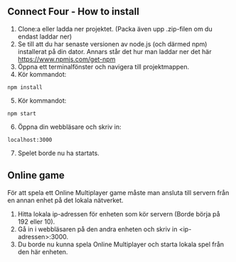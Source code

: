 ## Connect Four - How to install
1. Clone:a eller ladda ner projektet. (Packa även upp .zip-filen om du endast laddar ner)
2. Se till att du har senaste versionen av node.js (och därmed npm) installerat på din dator. Annars står det hur man laddar ner det här https://www.npmjs.com/get-npm
3. Öppna ett terminalfönster och navigera till projektmappen.
4. Kör kommandot:
```
npm install
```

5. Kör kommandot:
```
npm start
```
6. Öppna din webbläsare och skriv in:
```
localhost:3000
```
7. Spelet borde nu ha startats.

## Online game

För att spela ett Online Multiplayer game måste man ansluta till servern från en annan enhet på det lokala nätverket.

1. Hitta lokala ip-adressen för enheten som kör servern (Borde börja på 192 eller 10).
2. Gå in i webbläsaren på den andra enheten och skriv in \<ip-adressen\>:3000.
3. Du borde nu kunna spela Online Multiplayer och starta lokala spel från den här enheten.
